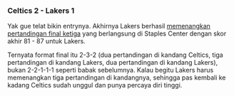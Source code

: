 ### Celtics 2 - Lakers 1

Yak gue telat bikin entrynya. Akhirnya Lakers berhasil [memenangkan pertandingan final ketiga](http://www.nba.com/games/20080610/BOSLAL/boxscore.html) yang berlangsung di Staples Center dengan skor akhir 81 - 87 untuk Lakers.

Ternyata format final itu 2-3-2 (dua pertandingan di kandang Celtics, tiga pertandingan di kandang Lakers, dua pertandingan di kandang Lakers), bukan 2-2-1-1-1 seperti  babak sebelumnya. Kalau begitu Lakers harus memenangkan tiga pertandingan di kandangnya, sehingga pas kembali ke kadang Celtics sudah unggul dan punya percaya diri tinggi.

<!-- METADATA: {"time": "2008-06-11 19:00:13", "title": "Celtics 2 - Lakers 1"} -->
